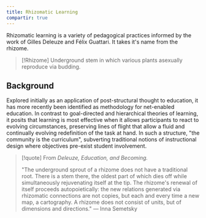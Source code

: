 ```yaml
---
title: Rhizomatic Learning
compartir: true
---
```

Rhizomatic learning is a variety of pedagogical practices informed by the work of Gilles Deleuze and Félix Guattari. It takes it's name from the rhizome.

> [!Rhizome]
> Underground stem in which various plants asexually reproduce via budding.

## Background

Explored initially as an application of post-structural thought to education, it has more recently been identified as methodology for net-enabled education. In contrast to goal-directed and hierarchical theories of learning, it posits that learning is most effective when it allows participants to react to evolving circumstances, preserving lines of flight that allow a fluid and continually evolving redefinition of the task at hand. In such a structure, "the community is the curriculum", subverting traditional notions of instructional design where objectives pre-exist student involvement.

> [!quote] From _Deleuze, Education, and Becoming._
>
> "The underground sprout of a rhizome does not have a traditional root. There is a stem there, the oldest part of which dies off while simultaneously rejuvenating itself at the tip. The rhizome's renewal of itself proceeds autopoietically: the new relations generated via rhizomatic connections are not copies, but each and every time a new map, a cartography. A rhizome does not consist of units, but of dimensions and directions." — Inna Semetsky
